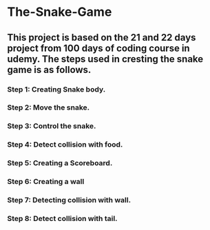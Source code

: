 # The-Snake-Game
## This project is based on the 21 and 22 days project from 100 days of coding course in udemy. The steps used in cresting the snake game is as follows.
### Step 1: Creating Snake body.
### Step 2: Move the snake.
### Step 3: Control the snake.
### Step 4: Detect collision with food.
### Step 5: Creating a Scoreboard.
### Step 6: Creating a wall
### Step 7: Detecting collision with wall.
### Step 8: Detect collision with tail.
